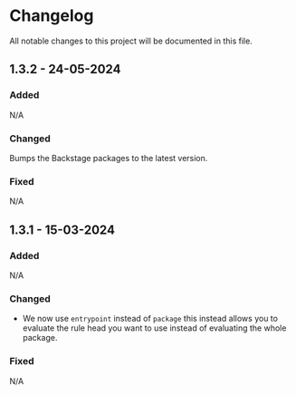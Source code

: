 # Changelog

All notable changes to this project will be documented in this file.

## 1.3.2 - 24-05-2024

### Added

N/A

### Changed

Bumps the Backstage packages to the latest version.

### Fixed

N/A

## 1.3.1 - 15-03-2024

### Added

N/A

### Changed

- We now use `entrypoint` instead of `package` this instead allows you to evaluate the rule head you want to use instead of evaluating the whole package.

### Fixed

N/A
